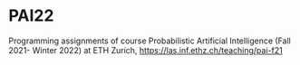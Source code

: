 # PAI22
Programming assignments of course Probabilistic Artificial Intelligence (Fall 2021- Winter 2022) at ETH Zurich, https://las.inf.ethz.ch/teaching/pai-f21
